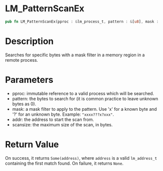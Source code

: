# LM_PatternScanEx

```rust
pub fn LM_PatternScanEx(pproc : &lm_process_t, pattern : &[u8], mask : &str, addr : lm_address_t, scansize : lm_size_t) -> Option<lm_address_t>
```

# Description

Searches for specific bytes with a mask filter in a memory region in a remote process.

# Parameters

- pproc: immutable reference to a valid process which will be searched.
- pattern: the bytes to search for (it is common practice to leave unknown bytes as 0).
- mask: a mask filter to apply to the pattern. Use 'x' for a known byte and '?' for an unknown byte. Example: `"xxxx???x?xxx"`.
- addr: the address to start the scan from.
- scansize: the maximum size of the scan, in bytes.

# Return Value

On success, it returns `Some(address)`, where `address` is a valid `lm_address_t` containing the first match found. On failure, it returns `None`.

